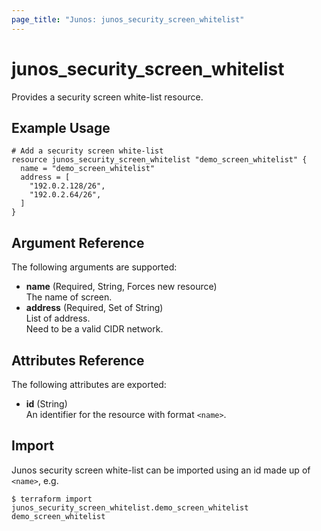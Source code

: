 ```yaml
---
page_title: "Junos: junos_security_screen_whitelist"
---
```


# junos_security_screen_whitelist

Provides a security screen white-list resource.

## Example Usage

```hcl
# Add a security screen white-list
resource junos_security_screen_whitelist "demo_screen_whitelist" {
  name = "demo_screen_whitelist"
  address = [
    "192.0.2.128/26",
    "192.0.2.64/26",
  ]
}
```

## Argument Reference

The following arguments are supported:

- **name** (Required, String, Forces new resource)  
  The name of screen.
- **address** (Required, Set of String)  
  List of address.  
  Need to be a valid CIDR network.

## Attributes Reference

The following attributes are exported:

- **id** (String)  
  An identifier for the resource with format `<name>`.

## Import

Junos security screen white-list can be imported using an id made up of `<name>`, e.g.

```shell
$ terraform import junos_security_screen_whitelist.demo_screen_whitelist demo_screen_whitelist
```
